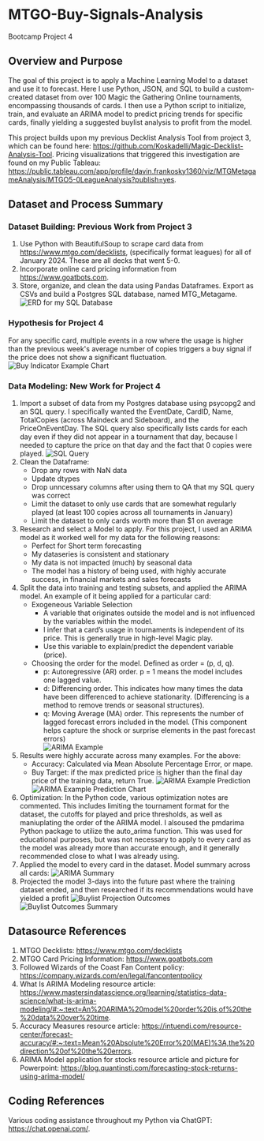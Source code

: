 # MTGO-Buy-Signals-Analysis
Bootcamp Project 4

## Overview and Purpose
The goal of this project is to apply a Machine Learning Model to a dataset and use it to forecast. Here I use Python, JSON, and SQL to build a custom-created dataset from over 100 Magic the Gathering Online tournaments, encompassing thousands of cards. I then use a Python script to initialize, train, and evaluate an ARIMA model to predict pricing trends for specific cards, finally yielding a suggested buylist analysis to profit from the model. 

This project builds upon my previous Decklist Analysis Tool from project 3, which can be found here: https://github.com/Koskadelli/Magic-Decklist-Analysis-Tool. Pricing visualizations that triggered this investigation are found on my Public Tableau: https://public.tableau.com/app/profile/davin.frankosky1360/viz/MTGMetagameAnalysis/MTGO5-0LeagueAnalysis?publish=yes.

## Dataset and Process Summary
### Dataset Building: Previous Work from Project 3
1) Use Python with BeautifulSoup to scrape card data from https://www.mtgo.com/decklists, (specifically format leagues) for all of January 2024. These are all decks that went 5-0.
2) Incorporate online card pricing information from https://www.goatbots.com.
3) Store, organize, and clean the data using Pandas Dataframes. Export as CSVs and build a Postgres SQL database, named MTG_Metagame. 
![ERD for my SQL Database](https://github.com/Koskadelli/MTGO-Buy-Signals-Analysis/blob/main/Images/MTG%20DB%20ERD.png?raw=true)

### Hypothesis for Project 4
For any specific card, multiple events in a row where the usage is higher than the previous week's average number of copies triggers a buy signal if the price does not show a significant fluctuation. 
![Buy Indicator Example Chart](https://github.com/Koskadelli/MTGO-Buy-Signals-Analysis/blob/main/Images/Buy_indicator_example.png?raw=true) 

### Data Modeling: New Work for Project 4
1) Import a subset of data from my Postgres database using psycopg2 and an SQL query. I specifically wanted the EventDate, CardID,	Name, TotalCopies (across Maindeck and Sideboard), and the PriceOnEventDay. The SQL query also specifically lists cards for each day even if they did not appear in a tournament that day, because I needed to capture the price on that day and the fact that 0 copies were played.
![SQL Query](https://github.com/Koskadelli/MTGO-Buy-Signals-Analysis/blob/main/Images/SQL_query.png?raw=true) 
2) Clean the Dataframe:
    * Drop any rows with NaN data
    * Update dtypes
    * Drop unncessary columns after using them to QA that my SQL query was correct
    * Limit the dataset to only use cards that are somewhat regularly played (at least 100 copies across all tournaments in January)
    * Limit the dataset to only cards worth more than $1 on average
3) Research and select a Model to apply. For this project, I used an ARIMA model as it worked well for my data for the following reasons:
    * Perfect for Short term forecasting
    * My dataseries is consistent and stationary
    * My data is not impacted (much) by seasonal data
    * The model has a history of being used, with highly accurate success, in financial markets and sales forecasts
4) Split the data into training and testing subsets, and applied the ARIMA model. An example of it being applied for a particular card:
    * Exogeneous Variable Selection
        + A variable that originates outside the model and is not influenced by the variables within the model.
        + I infer that a card’s usage in tournaments is independent of its price. This is generally true in high-level Magic play.
        + Use this variable to explain/predict the dependent variable (price).
    * Choosing the order for the model. Defined as order = (p, d, q).
        + p: Autoregressive (AR) order. p = 1 means the model includes one lagged value. 
        + d: Differencing order. This indicates how many times the data have been differenced to achieve stationarity. (Differencing is a method to remove trends or seasonal structures).
        + q: Moving Average (MA) order. This represents the number of lagged forecast errors included in the model. (This component helps capture the shock or surprise elements in the past forecast errors)        
![ARIMA Example](https://github.com/Koskadelli/MTGO-Buy-Signals-Analysis/blob/main/Images/ARIMA_example.png?raw=true)  
5) Results were highly accurate across many examples. For the above:
    * Accuracy: Calculated via Mean Absolute Percentage Error, or mape.
    * Buy Target: if the max predicted price is higher than the final day price of the training data, return True.
![ARIMA Example Prediction](https://github.com/Koskadelli/MTGO-Buy-Signals-Analysis/blob/main/Images/Example_Prediction.png?raw=true) 
![ARIMA Example Prediction Chart](https://github.com/Koskadelli/MTGO-Buy-Signals-Analysis/blob/main/Images/Train_Test_Comparison_Chart.png?raw=true) 
6) Optimization: In the Python code, various optimization notes are commented. This includes limiting the tournament format for the dataset, the cutoffs for played and price thresholds, as well as maniuplating the order of the ARIMA model. I alsoused the pmdarima Python package to utilize the auto_arima function. This was used for educational purposes, but was not necessary to apply to every card as the model was already more than accurate enough, and it generally recommended close to what I was already using. 
7) Applied the model to every card in the dataset. Model summary across all cards: 
![ARIMA Summary](https://github.com/Koskadelli/MTGO-Buy-Signals-Analysis/blob/main/Images/Accuracy_Summary.png?raw=true)
8) Projected the model 3-days into the future past where the training dataset ended, and then researched if its recommendations would have yielded a profit
![Buylist Projection Outcomes](https://github.com/Koskadelli/MTGO-Buy-Signals-Analysis/blob/main/Images/Buylist_Outcomes.png?raw=true)
![Buylist Outcomes Summary](https://github.com/Koskadelli/MTGO-Buy-Signals-Analysis/blob/main/Images/Buylist_Outcomes_Summary.png?raw=true)


## Datasource References
1) MTGO Decklists: https://www.mtgo.com/decklists
2) MTGO Card Pricing Information: https://www.goatbots.com
3) Followed Wizards of the Coast Fan Content policy: https://company.wizards.com/en/legal/fancontentpolicy
4) What Is ARIMA Modeling resource article: https://www.mastersindatascience.org/learning/statistics-data-science/what-is-arima-modeling/#:~:text=An%20ARIMA%20model%20order%20is,of%20the%20data%20over%20time.
5) Accuracy Measures resource article: https://intuendi.com/resource-center/forecast-accuracy/#:~:text=Mean%20Absolute%20Error%20(MAE)%3A,the%20direction%20of%20the%20errors.
6) ARIMA Model application for stocks resource article and picture for Powerpoint: https://blog.quantinsti.com/forecasting-stock-returns-using-arima-model/ 

## Coding References
Various coding assistance throughout my Python via ChatGPT: https://chat.openai.com/. 